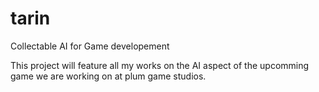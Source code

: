 # tarin
Collectable AI for Game developement

This project will feature all my works on the AI aspect of the upcomming game
we are working on at plum game studios.
